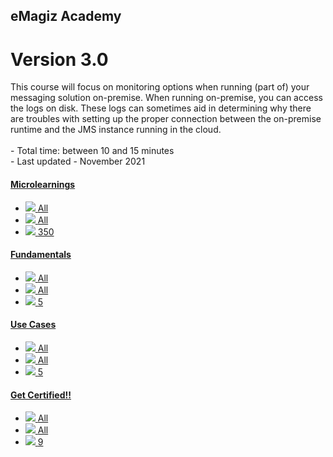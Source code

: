 <div class="ez-academy">
	<div class="ez-academy__body">
		<main class="master">
	<h2 class="title">eMagiz Academy</h2>
			<h1 class="title">Version 3.0</h1>
	 <p>
       This course will focus on monitoring options when running (part of) your messaging solution on-premise. When running on-premise, you can access the logs on disk. These logs can sometimes aid in determining why there are troubles with setting up the proper connection between the on-premise runtime and the JMS instance running in the cloud.
        </br></br>
        - Total time: between 10 and 15 minutes
        </br>
        - Last updated - November 2021
    </p>
		<div class="card-container">
			<a href="../../docs/fundamental/index_academy_all" class="card">
				<div class="card__body" style="background: url(../../img/microlearning/academy_index/eventstreaming_crashcourse.svg) center no-repeat; background-size: 5%;">
					<h4 class="title">Microlearnings</h4>
				</div>
				<ul class="card__footer">
					<li class="card__footer-item">
						<img class="card__footer-icon card__footer-icon--level" src="../../img/microlearning/academy_index/icon-level24.svg"/>
						<label for="" class="card__footer-label">All</label>
					</li>
					<li class="card__footer-item">
						<img class="card__footer-icon card__footer-icon--roles" src="../../img/microlearning/academy_index/icon-roles24.svg"/>
						<label for="" class="card__footer-label">All</label>
					</li>
					<li class="card__footer-item">
						<img class="card__footer-icon card__footer-icon--lessons" src="../../img/microlearning/academy_index/icon-lessons24.svg"/>
						<label for="" class="card__footer-label">350</label>
					</li>
				</ul>
			</a>	
			<a href="../../docs/fundamental/index_academy_fundamental_all" class="card">
			<div class="card__body" style="background: url(../../img/microlearning/academy_index/eventstreaming_crashcourse.svg) center no-repeat; background-size: 5%;">
					<h4 class="title">Fundamentals</h4>
				</div>
				<ul class="card__footer">
					<li class="card__footer-item">
						<img class="card__footer-icon card__footer-icon--level" src="../../img/microlearning/academy_index/icon-level24.svg"/>
						<label for="" class="card__footer-label">All</label>
					</li>
					<li class="card__footer-item">
						<img class="card__footer-icon card__footer-icon--roles" src="../../img/microlearning/academy_index/icon-roles24.svg"/>
						<label for="" class="card__footer-label">All</label>
					</li>
					<li class="card__footer-item">
						<img class="card__footer-icon card__footer-icon--lessons" src="../../img/microlearning/academy_index/icon-lessons24.svg"/>
						<label for="" class="card__footer-label">5</label>
					</li>
				</ul>
			</a>
			<a href="../../docs/fundamental/index_academy_usecase_all" class="card">
				<div class="card__body" style="background: url(../../img/microlearning/academy_index/eventstreaming_crashcourse.svg) center no-repeat; background-size: 5%;">
					<h4 class="title">Use Cases</h4>
				</div>
				<ul class="card__footer">
					<li class="card__footer-item">
						<img class="card__footer-icon card__footer-icon--level" src="../../img/microlearning/academy_index/icon-level24.svg"/>
						<label for="" class="card__footer-label">All</label>
					</li>
					<li class="card__footer-item">
						<img class="card__footer-icon card__footer-icon--roles" src="../../img/microlearning/academy_index/icon-roles24.svg"/>
						<label for="" class="card__footer-label">All</label>
					</li>
					<li class="card__footer-item">
						<img class="card__footer-icon card__footer-icon--lessons" src="../../img/microlearning/academy_index/icon-lessons24.svg"/>
						<label for="" class="card__footer-label">5</label>
					</li>
				</ul>
			</a>
			<a href="https://www.emagiz.com/en/certification/" class="card card--featured">
				<div class="card__body" style="background: url(../../img/microlearning/academy_index/eventstreaming_crashcourse.svg) center no-repeat; background-size: 5%;">
					<h4 class="title">Get Certified!!</h4>
				</div>
				<ul class="card__footer">
					<li class="card__footer-item">
						<img class="card__footer-icon card__footer-icon--level" src="../../img/microlearning/academy_index/icon-level24.svg"/>
						<label for="" class="card__footer-label">All</label>
					</li>
					<li class="card__footer-item">
						<img class="card__footer-icon card__footer-icon--roles" src="../../img/microlearning/academy_index/icon-roles24.svg"/>
						<label for="" class="card__footer-label">All</label>
					</li>
					<li class="card__footer-item">
						<img class="card__footer-icon card__footer-icon--lessons" src="../../img/microlearning/academy_index/icon-lessons24.svg"/>
						<label for="" class="card__footer-label">9</label>
					</li>
				</ul>
			</a>
		</div>			
	</div>
</main>
</div>
</div>
